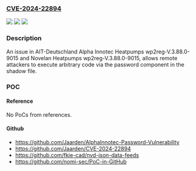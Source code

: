 ### [CVE-2024-22894](https://cve.mitre.org/cgi-bin/cvename.cgi?name=CVE-2024-22894)
![](https://img.shields.io/static/v1?label=Product&message=n%2Fa&color=blue)
![](https://img.shields.io/static/v1?label=Version&message=n%2Fa&color=blue)
![](https://img.shields.io/static/v1?label=Vulnerability&message=n%2Fa&color=brighgreen)

### Description

An issue in AIT-Deutschland Alpha Innotec Heatpumps wp2reg-V.3.88.0-9015 and Novelan Heatpumps wp2reg-V.3.88.0-9015, allows remote attackers to execute arbitrary code via the password component in the shadow file.

### POC

#### Reference
No PoCs from references.

#### Github
- https://github.com/Jaarden/AlphaInnotec-Password-Vulnerability
- https://github.com/Jaarden/CVE-2024-22894
- https://github.com/fkie-cad/nvd-json-data-feeds
- https://github.com/nomi-sec/PoC-in-GitHub


